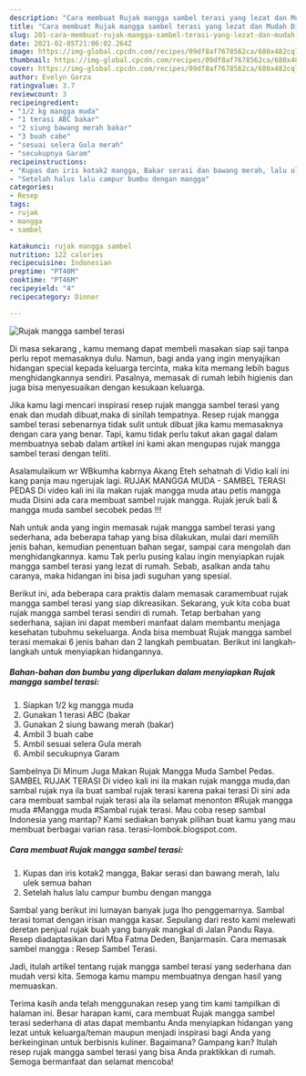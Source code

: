 ```yaml
---
description: "Cara membuat Rujak mangga sambel terasi yang lezat dan Mudah Dibuat"
title: "Cara membuat Rujak mangga sambel terasi yang lezat dan Mudah Dibuat"
slug: 201-cara-membuat-rujak-mangga-sambel-terasi-yang-lezat-dan-mudah-dibuat
date: 2021-02-05T21:06:02.264Z
image: https://img-global.cpcdn.com/recipes/09df8af7678562ca/680x482cq70/rujak-mangga-sambel-terasi-foto-resep-utama.jpg
thumbnail: https://img-global.cpcdn.com/recipes/09df8af7678562ca/680x482cq70/rujak-mangga-sambel-terasi-foto-resep-utama.jpg
cover: https://img-global.cpcdn.com/recipes/09df8af7678562ca/680x482cq70/rujak-mangga-sambel-terasi-foto-resep-utama.jpg
author: Evelyn Garza
ratingvalue: 3.7
reviewcount: 3
recipeingredient:
- "1/2 kg mangga muda"
- "1 terasi ABC bakar"
- "2 siung bawang merah bakar"
- "3 buah cabe"
- "sesuai selera Gula merah"
- "secukupnya Garam"
recipeinstructions:
- "Kupas dan iris kotak2 mangga, Bakar serasi dan bawang merah, lalu ulek semua bahan"
- "Setelah halus lalu campur bumbu dengan mangga"
categories:
- Resep
tags:
- rujak
- mangga
- sambel

katakunci: rujak mangga sambel 
nutrition: 122 calories
recipecuisine: Indonesian
preptime: "PT40M"
cooktime: "PT46M"
recipeyield: "4"
recipecategory: Dinner

---
```



![Rujak mangga sambel terasi](https://img-global.cpcdn.com/recipes/09df8af7678562ca/680x482cq70/rujak-mangga-sambel-terasi-foto-resep-utama.jpg)

Di masa  sekarang , kamu memang dapat membeli masakan siap saji tanpa perlu repot memasaknya dulu. Namun, bagi anda yang ingin menyajikan hidangan special kepada keluarga tercinta, maka kita memang lebih bagus menghidangkannya sendiri. Pasalnya, memasak di rumah lebih higienis dan juga bisa menyesuaikan dengan kesukaan keluarga.

Jika kamu lagi mencari inspirasi resep rujak mangga sambel terasi yang enak dan mudah dibuat,maka di sinilah tempatnya. Resep rujak mangga sambel terasi  sebenarnya tidak sulit untuk dibuat jika kamu memasaknya dengan cara yang benar. Tapi, kamu tidak perlu takut akan gagal dalam membuatnya 
sebab dalam artikel ini kami akan mengupas rujak mangga sambel terasi dengan teliti.  

Asalamulaikum wr WBkumha kabrnya Akang Eteh sehatnah di Vidio kali ini kang panja mau ngerujak lagi. RUJAK MANGGA MUDA - SAMBEL TERASI PEDAS Di video kali ini ila makan rujak mangga muda atau petis mangga muda Disini ada cara membuat sambel rujak mangga. Rujak jeruk bali &amp; mangga muda sambel secobek pedas !!!

Nah untuk anda yang ingin memasak rujak mangga sambel terasi yang sederhana, ada beberapa tahap yang bisa dilakukan, mulai dari memilih jenis bahan, kemudian penentuan bahan segar, sampai cara mengolah dan menghidangkannya. kamu Tak perlu pusing kalau ingin menyiapkan rujak mangga sambel terasi yang lezat di rumah. Sebab, asalkan anda  tahu caranya, maka hidangan ini bisa jadi suguhan yang spesial.

Berikut ini, ada beberapa cara praktis  dalam memasak caramembuat rujak mangga sambel terasi yang siap dikreasikan. Sekarang, yuk kita coba buat rujak mangga sambel terasi sendiri di rumah. Tetap berbahan yang sederhana, sajian ini dapat memberi manfaat dalam membantu menjaga kesehatan tubuhmu sekeluarga. Anda bisa membuat Rujak mangga sambel terasi memakai 6 jenis bahan dan 2 langkah pembuatan. Berikut ini langkah-langkah untuk menyiapkan hidangannya.

<!--inarticleads1-->

##### Bahan-bahan dan bumbu yang diperlukan dalam menyiapkan Rujak mangga sambel terasi:

1. Siapkan 1/2 kg mangga muda
1. Gunakan 1 terasi ABC (bakar
1. Gunakan 2 siung bawang merah (bakar)
1. Ambil 3 buah cabe
1. Ambil sesuai selera Gula merah
1. Ambil secukupnya Garam


Sambelnya Di Minum Juga Makan Rujak Mangga Muda Sambel Pedas. SAMBEL RUJAK TERASI Di video kali ini ila makan rujak mangga muda,dan sambal rujak nya ila buat sambal rujak terasi karena pakai terasi Di sini ada cara membuat sambal rujak terasi ala ila selamat menonton #Rujak mangga muda #Mangga muda #Sambal rujak terasi. Mau coba resep sambal Indonesia yang mantap? Kami sediakan banyak pilihan buat kamu yang mau membuat berbagai varian rasa. terasi-lombok.blogspot.com. 

<!--inarticleads2-->

##### Cara membuat Rujak mangga sambel terasi:

1. Kupas dan iris kotak2 mangga, Bakar serasi dan bawang merah, lalu ulek semua bahan
1. Setelah halus lalu campur bumbu dengan mangga


Sambal yang berikut ini lumayan banyak juga lho penggemarnya. Sambal terasi tomat dengan irisan mangga kasar. Sepulang dari resto kami melewati deretan penjual rujak buah yang banyak mangkal di Jalan Pandu Raya. Resep diadaptasikan dari Mba Fatma Deden, Banjarmasin. Cara memasak sambel mangga : Resep Sambel Terasi. 

Jadi, itulah artikel tentang  rujak mangga sambel terasi  yang sederhana dan mudah versi kita. Semoga kamu mampu membuatnya dengan hasil yang memuaskan. 

Terima kasih anda telah menggunakan resep yang tim kami tampilkan di halaman ini. Besar harapan kami, cara membuat  Rujak mangga sambel terasi sederhana di atas dapat membantu Anda menyiapkan hidangan yang lezat untuk keluarga/teman maupun menjadi inspirasi bagi Anda yang berkeinginan untuk berbisnis kuliner. Bagaimana? Gampang kan? Itulah resep rujak mangga sambel terasi yang bisa Anda praktikkan di rumah. Semoga bermanfaat dan selamat mencoba!

